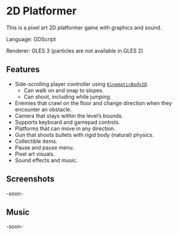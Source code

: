 # 2D Platformer

This is a pixel art 2D platformer game with graphics and sound.

Language: GDScript

Renderer: GLES 3 (particles are not available in GLES 2)

## Features

- Side-scrolling player controller using [`KinematicBody2D`](https://docs.godotengine.org/en/latest/classes/class_kinematicbody2d.html).
    - Can walk on and snap to slopes.
    - Can shoot, including while jumping.
- Enemies that crawl on the floor and change direction when they encounter an obstacle.
- Camera that stays within the level’s bounds.
- Supports keyboard and gamepad controls.
- Platforms that can move in any direction.
- Gun that shoots bullets with rigid body (natural) physics.
- Collectible items.
- Pause and pause menu.
- Pixel art visuals.
- Sound effects and music.

## Screenshots

-soon-

## Music

-soon-
